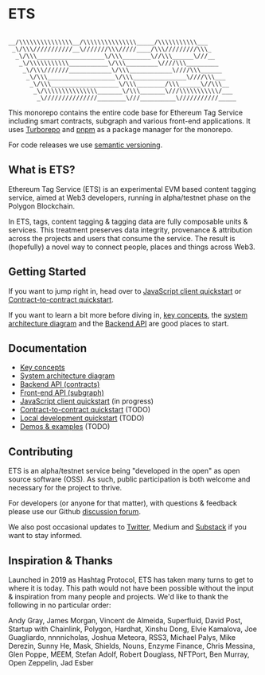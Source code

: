 # ETS

```solidity

__/\\\\\\\\\\\\\\\__/\\\\\\\\\\\\\\\_____/\\\\\\\\\\\___
 _\/\\\///////////__\///////\\\/////____/\\\/////////\\\_
  _\/\\\___________________\/\\\________\//\\\______\///__
   _\/\\\\\\\\\\\___________\/\\\_________\////\\\_________
    _\/\\\///////____________\/\\\____________\////\\\______
     _\/\\\___________________\/\\\_______________\////\\\___
      _\/\\\___________________\/\\\________/\\\______\//\\\__
       _\/\\\\\\\\\\\\\\\_______\/\\\_______\///\\\\\\\\\\\/___
        _\///////////////________\///__________\///////////_____

```

This monorepo contains the entire code base for Ethereum Tag Service including smart contracts, subgraph and various front-end applications. It uses [Turborepo](https://turborepo.org/) and [pnpm](https://pnpm.io/) as a package manager for the monorepo.

For code releases we use [semantic versioning](https://semver.org/).

## What is ETS?

Ethereum Tag Service (ETS) is an experimental EVM based content tagging service, aimed at Web3 developers, running in alpha/testnet phase on the Polygon Blockchain.

In ETS, tags, content tagging & tagging data are fully composable units & services. This treatment preserves data integrity, provenance & attribution across the projects and users that consume the service. The result is (hopefully) a novel way to connect people, places and things across Web3.

## Getting Started

If you want to jump right in, head over to [JavaScript client quickstart](./docs/js-client-quickstart.md) or [Contract-to-contract quickstart](./docs/contract-to-contract-quickstart.md).

If you want to learn a bit more before diving in, [key concepts](./docs/key-concepts.md), the [system architecture diagram](./docs/system-architecture.md/) and the [Backend API](./docs/contract-apis) are good places to start.

## Documentation

- [Key concepts](./docs/key-concepts.md)
- [System architecture diagram](./docs/system-architecture.md)
- [Backend API (contracts)](./docs/backend-api/index.md)
- [Front-end API (subgraph)](./docs/subgraph.md)
- [JavaScript client quickstart](./docs/js-client-quickstart.md) (in progress)
- [Contract-to-contract quickstart](./docs/contract-to-contract-quickstart.md) (TODO)
- [Local development quickstart](./docs/local-dev-quickstart.md) (TODO)
- [Demos & examples](./docs/examples.md) (TODO)

## Contributing

ETS is an alpha/testnet service being "developed in the open" as open source software (OSS). As such, public participation is both welcome and necessary for the project to thrive.

For developers (or anyone for that matter), with questions & feedback please use our Github [discussion forum](https://github.com/ethereum-tag-service/ets/discussions).

We also post occasional updates to [Twitter](https://twitter.com/etsxyz), Medium and [Substack](https://etsxyz.substack.com/) if you want to stay informed.

## Inspiration & Thanks

Launched in 2019 as Hashtag Protocol, ETS has taken many turns to get to where it is today. This path would not have been possible without the input & inspiration from many people and projects. We'd like to thank the following in no particular order:

Andy Gray, James Morgan, Vincent de Almeida, Superfluid, David Post, Startup with Chainlink, Polygon, Hardhat, Xinshu Dong, Elvie Kamalova, Joe Guagliardo, nnnnicholas, Joshua Meteora, RSS3, Michael Palys, Mike Derezin, Sunny He, Mask, Shields, Nouns, Enzyme Finance, Chris Messina, Glen Poppe, MEEM, Stefan Adolf, Robert Douglass, NFTPort, Ben Murray, Open Zeppelin, Jad Esber
